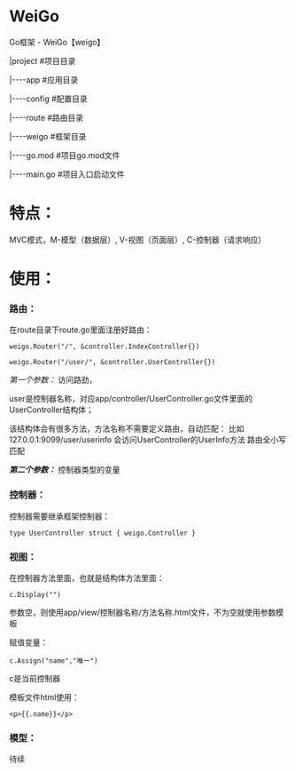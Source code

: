 # WeiGo

Go框架 - WeiGo【weigo】

|project #项目目录

|----app   #应用目录

|----config    #配置目录

|----route    #路由目录

|----weigo   #框架目录

|----go.mod    #项目go.mod文件

|----main.go    #项目入口启动文件

# **特点：**
MVC模式，M-模型（数据层）, V-视图（页面层）, C-控制器（请求响应）


# 使用：
### 路由：
在route目录下route.go里面注册好路由：

`
weigo.Router("/", &controller.IndexController{})
 `
 
 `weigo.Router("/user/", &controller.UserController{})`
 
 
_第一个参数：_
 访问路劲，
 
 user是控制器名称，对应app/controller/UserController.go文件里面的UserController结构体；
 
 该结构体会有很多方法，方法名称不需要定义路由，自动匹配：
 比如127.0.0.1:9099/user/userinfo 会访问UserController的UserInfo方法
 路由全小写匹配
 
 
 _**第二个参数：**_
 控制器类型的变量
 
 ### 控制器：
 控制器需要继承框架控制器：
 
 `type UserController struct {
  	weigo.Controller
  }`
 
 ### 视图：
 在控制器方法里面，也就是结构体方法里面：
 
 `c.Display("")`
 
 参数空，则使用app/view/控制器名称/方法名称.html文件，不为空就使用参数模板
 
 赋值变量：
 
 `c.Assign("name","唯一")`
 
 c是当前控制器
 
 模板文件html使用：
 
 `<p>{{.name}}</p>`
 
 
 ### 模型：
 待续
 